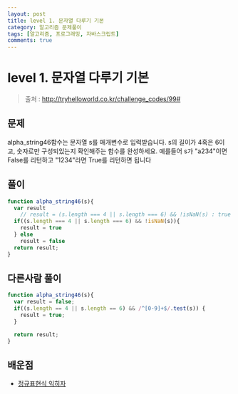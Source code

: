 ```yaml
---
layout: post
title: level 1. 문자열 다루기 기본
category: 알고리즘 문제풀이
tags: [알고리즘, 프로그래밍, 자바스크립트]
comments: true
---
```

# level 1. 문자열 다루기 기본
> 출처 : http://tryhelloworld.co.kr/challenge_codes/99#

## 문제
alpha_string46함수는 문자열 s를 매개변수로 입력받습니다.
s의 길이가 4혹은 6이고, 숫자로만 구성되있는지 확인해주는 함수를 완성하세요.
예를들어 s가 "a234"이면 False를 리턴하고 "1234"라면 True를 리턴하면 됩니다


## 풀이
```javascript
function alpha_string46(s){
  var result
	// result = (s.length === 4 || s.length === 6) && !isNaN(s) : true : false;
  if((s.length === 4 || s.length === 6) && !isNaN(s)){
  	result = true
  } else
    result = false
  return result;
}
```

## 다른사람 풀이
```javascript
function alpha_string46(s){
  var result = false;
  if((s.length == 4 || s.length == 6) && /^[0-9]+$/.test(s)) {
    result = true;
  }

  return result;
}

```

## 배운점
- [정규표현식 익히자](https://opentutorials.org/course/909/5142)
